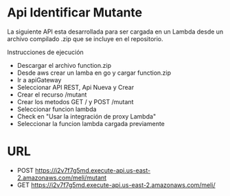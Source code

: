 # Api Identificar Mutante

La siguiente API esta desarrollada para ser cargada en un Lambda desde un archivo compilado .zip que se incluye en el repositorio.

Instrucciones de ejecución

- Descargar el archivo function.zip
- Desde aws crear un lamba en go y cargar function.zip
- Ir a apiGateway 
- Seleccionar API REST, Api Nueva y Crear 
- Crear el recurso /mutant
- Crear los metodos GET / y POST /mutant 
- Seleccionar funcion lambda
- Check en "Usar la integración de proxy Lambda"
- Seleccionar la funcion lambda cargada previamente


# URL 

- POST https://i2v7f7g5md.execute-api.us-east-2.amazonaws.com/meli/mutant
- GET https://i2v7f7g5md.execute-api.us-east-2.amazonaws.com/meli/


